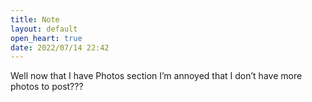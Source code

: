 ```yaml
---
title: Note
layout: default
open_heart: true
date: 2022/07/14 22:42
---
```


Well now that I have Photos section I’m annoyed that I don’t have more photos to post???
